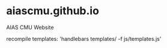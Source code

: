 # aiascmu.github.io
AIAS CMU Website


recompile templates: 
'handlebars templates/ -f js/templates.js'